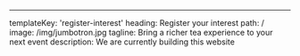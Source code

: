 ---
templateKey: 'register-interest'
heading: Register your interest
path: /
image: /img/jumbotron.jpg
tagline: Bring a richer tea experience to your next event
description: We are currently building this website
